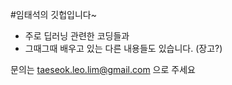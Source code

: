 #임태석의 깃헙입니다~

- 주로 딥러닝 관련한 코딩들과
- 그때그때 배우고 있는 다른 내용들도 있습니다. (장고?)

문의는 taeseok.leo.lim@gmail.com 으로 주세요
